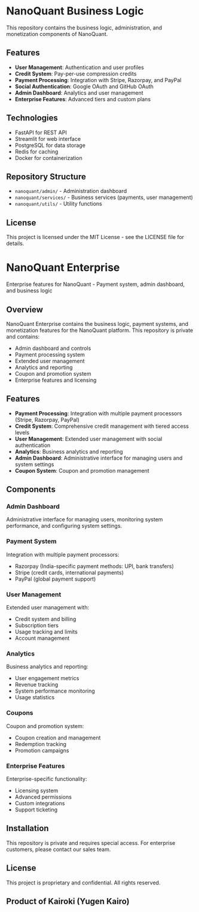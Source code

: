# NanoQuant Business Logic

This repository contains the business logic, administration, and monetization components of NanoQuant.

## Features

- **User Management**: Authentication and user profiles
- **Credit System**: Pay-per-use compression credits
- **Payment Processing**: Integration with Stripe, Razorpay, and PayPal
- **Social Authentication**: Google OAuth and GitHub OAuth
- **Admin Dashboard**: Analytics and user management
- **Enterprise Features**: Advanced tiers and custom plans

## Technologies

- FastAPI for REST API
- Streamlit for web interface
- PostgreSQL for data storage
- Redis for caching
- Docker for containerization

## Repository Structure

- `nanoquant/admin/` - Administration dashboard
- `nanoquant/services/` - Business services (payments, user management)
- `nanoquant/utils/` - Utility functions

## License

This project is licensed under the MIT License - see the LICENSE file for details.

# NanoQuant Enterprise

Enterprise features for NanoQuant - Payment system, admin dashboard, and business logic

## Overview

NanoQuant Enterprise contains the business logic, payment systems, and monetization features for the NanoQuant platform. This repository is private and contains:

- Admin dashboard and controls
- Payment processing system
- Extended user management
- Analytics and reporting
- Coupon and promotion system
- Enterprise features and licensing

## Features

- **Payment Processing**: Integration with multiple payment processors (Stripe, Razorpay, PayPal)
- **Credit System**: Comprehensive credit management with tiered access levels
- **User Management**: Extended user management with social authentication
- **Analytics**: Business analytics and reporting
- **Admin Dashboard**: Administrative interface for managing users and system settings
- **Coupon System**: Coupon and promotion management

## Components

### Admin Dashboard

Administrative interface for managing users, monitoring system performance, and configuring system settings.

### Payment System

Integration with multiple payment processors:

- Razorpay (India-specific payment methods: UPI, bank transfers)
- Stripe (credit cards, international payments)
- PayPal (global payment support)

### User Management

Extended user management with:

- Credit system and billing
- Subscription tiers
- Usage tracking and limits
- Account management

### Analytics

Business analytics and reporting:

- User engagement metrics
- Revenue tracking
- System performance monitoring
- Usage statistics

### Coupons

Coupon and promotion system:

- Coupon creation and management
- Redemption tracking
- Promotion campaigns

### Enterprise Features

Enterprise-specific functionality:

- Licensing system
- Advanced permissions
- Custom integrations
- Support ticketing

## Installation

This repository is private and requires special access. For enterprise customers, please contact our sales team.

## License

This project is proprietary and confidential. All rights reserved.

## Product of Kairoki (Yugen Kairo)
